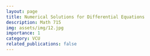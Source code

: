 ```yaml
---
layout: page
title: Numerical Solutions for Differential Equations
description: Math 715
img: assets/img/12.jpg
importance: 1
category: VCU
related_publications: false
---
```




